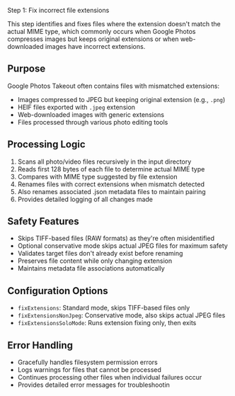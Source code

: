 Step 1: Fix incorrect file extensions

This step identifies and fixes files where the extension doesn't match
the actual MIME type, which commonly occurs when Google Photos compresses
images but keeps original extensions or when web-downloaded images have
incorrect extensions.

## Purpose
Google Photos Takeout often contains files with mismatched extensions:
- Images compressed to JPEG but keeping original extension (e.g., `.png`)
- HEIF files exported with `.jpeg` extension
- Web-downloaded images with generic extensions
- Files processed through various photo editing tools

## Processing Logic
1. Scans all photo/video files recursively in the input directory
2. Reads first 128 bytes of each file to determine actual MIME type
3. Compares with MIME type suggested by file extension
4. Renames files with correct extensions when mismatch detected
5. Also renames associated .json metadata files to maintain pairing
6. Provides detailed logging of all changes made

## Safety Features
- Skips TIFF-based files (RAW formats) as they're often misidentified
- Optional conservative mode skips actual JPEG files for maximum safety
- Validates target files don't already exist before renaming
- Preserves file content while only changing extension
- Maintains metadata file associations automatically

## Configuration Options
- `fixExtensions`: Standard mode, skips TIFF-based files only
- `fixExtensionsNonJpeg`: Conservative mode, also skips actual JPEG files
- `fixExtensionsSoloMode`: Runs extension fixing only, then exits

## Error Handling
- Gracefully handles filesystem permission errors
- Logs warnings for files that cannot be processed
- Continues processing other files when individual failures occur
- Provides detailed error messages for troubleshootin